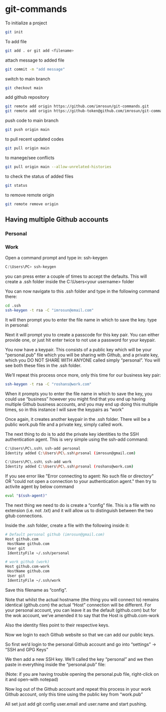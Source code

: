 # git-commands

To initialize a project 
```bash
git init
```

To add file
```bash
git add . or git add <filename>
```

attach message to added file
```bash
git commit -m "add message"
```

switch to main branch
```bash
git checkout main
```

add github repository
```bash
git remote add origin https://github.com/imrosun/git-commands.git
git remote add origin https://github-token@github.com/imrosun/git-commands.git
```

push code to main branch
```bash
git push origin main
```

to pull recent updated codes
```bash
git pull origin main
```

to manege/see conflicts
```bash
git pull origin main --allow-unrelated-histories
```

to check the status of added files
```bash
git status
```

to remove remote origin 
```bash
git remote remove origin
```

## Having multiple Github accounts
### Personal 
### Work

Open a command prompt and type in: ssh-keygen
```bash
C:\Users\PC> ssh-keygen
```
you can press enter a couple of times to accept the defaults. This will create a .ssh folder inside the C:\Users\<your username> folder

You can now navigate to this .ssh folder and type in the following command there:
```bash
cd .ssh
ssh-keygen -t rsa -C "imrosun@email.com"
```
It will then prompt you to enter the file name in which to save the key. type in personal:

Next it will prompt you to create a passcode for this key pair. You can either provide one, or just hit enter twice to not use a password for your keypair.

You now have a keypair. This consists of a public key which will be your “personal.pub” file which you will be sharing with Github, and a private key, which you DO NOT SHARE WITH ANYONE called simply “personal”. You will see both these files in the .ssh folder.

We’ll repeat this process once more, only this time for our business key pair:
```bash
ssh-keygen -t rsa -C "roshans@work.com"
```
When it prompts you to enter the file name in which to save the key, you could use “business” however you might find that you end up having multiple Github business accounts, and you may end up doing this multiple times, so in this instance I will save the keypairs as “work”

Once again, it creates another keypair in the .ssh folder. There will be a public work.pub file and a private key, simply called work.

The next thing to do is to add the private key identities to the SSH authentication agent. This is very simple using the ssh-add command:
```bash
C:\Users\PC\.ssh\ ssh-add personal
Identity added C:\Users\PC\.ssh\prsonal (imrosun@gmail.com)

C:\Users\PC\.ssh\ ssh-add work
Identity added C:\Users\PC\.ssh\prsonal (roshans@work.com)
```
If you see error like 
"Error connecting to agent: No such file or directory" 
OR
"could not open a connection to your authentication agent."
then try to activite agent by below command
```bash
eval "$(ssh-agent)"
```

The next thing we need to do is create a “config” file. This is a file with no extension (i.e. not .txt) and it will allow us to distinguish between the two gitub connections.

Inside the .ssh folder, create a file with the following inside it:
```bash
# Default personal github (imrosun@gmail.com)
Host github.com
 HostName github.com
 User git
 IdentityFile ~/.ssh/personal

# work github (work)
Host github.com-work
 HostName github.com
 User git
 IdentityFile ~/.ssh/work
```
Save this filename as “config”.

Note that whilst the actual hostname (the thing you will connect to) remains identical (github.com) the actual “Host” connection will be different. For your personal account, you can leave it as the default (github.com) but for the wok account, we’ve amended it to say that the Host is github.com-work

Also the identity files point to their respective keys.

Now we login to each Github website so that we can add our public keys.

So first we’d login to the personal Github account and go into “settings” -> “SSH and GPG Keys”

We then add a new SSH key. We’ll called the key “personal” and we then paste in everything inside the “personal.pub” file:

(Note: if you are having trouble opening the personal.pub file, right-click on it and open-with notepad)

Now log out of the Github account and repeat this process in your work Github account, only this time using the public key from “work.pub”

All set just add git config user.email and user.name and start pushing. 






